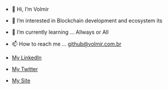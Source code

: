 - 👋 Hi, I’m Volmir
- 👀 I’m interested in  Blockchain development and ecosystem its 
- 🌱 I’m currently learning ... Allways or All 

- 📫 How to reach me ... github@volmir.com.br
- [My LinkedIn](https://www.linkedin.com/in/volmirls/)
- [My Twitter](https://twitter.com/volmir)
- [My Site](http://www.volmir.com.br?o=github)

<!---
voumir/voumir is a ✨ special ✨ repository because its `README.md` (this file) appears on your GitHub profile.
You can click the Preview link to take a look at your changes.
--->
